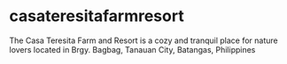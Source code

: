 # casateresitafarmresort
The Casa Teresita Farm and Resort is a cozy and tranquil place for nature lovers located in Brgy. Bagbag, Tanauan City, Batangas, Philippines
